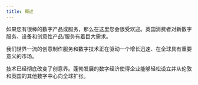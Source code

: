 ```yaml
---
title: 概述
---
```


如果您有很棒的数字产品或服务，那么在这里您会很受欢迎。英国消费者对新数字服务、设备和创意性产品/服务有着巨大需求。

我们世界一流的创意制作服务和数字技术正在驱动一个增长迅速、在全球具有重要意义的市场。

技术已经彻底改变了创意界。蓬勃发展的数字经济使得企业能够轻松设立并从伦敦和英国的其他数字中心向全球扩张。